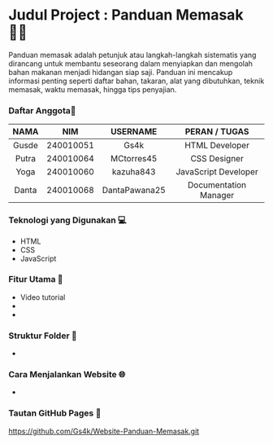 # Judul Project : Panduan Memasak 🧑‍🍳
Panduan memasak adalah petunjuk atau langkah-langkah sistematis yang dirancang untuk membantu seseorang dalam menyiapkan dan mengolah bahan makanan menjadi hidangan siap saji. Panduan ini mencakup informasi penting seperti daftar bahan, takaran, alat yang dibutuhkan, teknik memasak, waktu memasak, hingga tips penyajian.
### Daftar Anggota🧍
| NAMA          | NIM         | USERNAME        | PERAN / TUGAS                |
| :-----------: | ----------- | :-------------: | :-------------------: |
| Gusde         | 240010051   | Gs4k            | HTML Developer        |
| Putra         | 240010064   | MCtorres45      | CSS Designer          |
| Yoga          | 240010060   | kazuha843       | JavaScript Developer  |
| Danta         | 240010068   | DantaPawana25   | Documentation Manager |

### Teknologi yang Digunakan :computer:
- HTML
- CSS
- JavaScript

### Fitur Utama :wrench:
- Video tutorial
-
- 
### Struktur Folder :open_file_folder:
-

### Cara Menjalankan Website :globe_with_meridians:
-

### Tautan GitHub Pages :link:
https://github.com/Gs4k/Website-Panduan-Memasak.git
